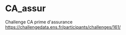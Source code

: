 # CA_assur
Challenge CA prime d'assurance
https://challengedata.ens.fr/participants/challenges/161/ 
